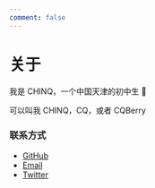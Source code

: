 ```yaml
---
comment: false
---
```


# 关于

我是 CHINQ，一个中国天津的初中生 👋

可以叫我 CHINQ，CQ，或者 CQBerry

### 联系方式

- <a href='https://github.com/CQBerry'>GitHub</a>
- <a href='mailto:cqbery@gmail.com'>Email</a>
- <a href='https://twitter.com/CQBerry2'>Twitter</a>